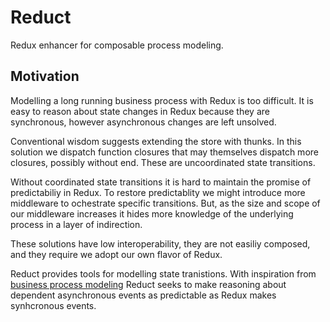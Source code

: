 # Reduct
Redux enhancer for composable process modeling.

## Motivation
Modelling a long running business process with Redux is too difficult. It is easy to reason about state changes in Redux because they are synchronous, however asynchronous changes are left unsolved.

Conventional wisdom suggests extending the store with thunks. In this solution we dispatch function closures that may themselves dispatch more closures, possibly without end. These are uncoordinated state transitions.

Without coordinated state transitions it is hard to maintain the promise of predictabiliy in Redux. To restore predictablity we might introduce more middleware to ochestrate specific transitions. But, as the size and scope of our middleware increases it hides more knowledge of the underlying process in a layer of indirection.

These solutions have low interoperability, they are not easiliy composed, and they require we adopt our own flavor of Redux.

Reduct provides tools for modelling state tranistions. With inspiration from [business process modeling](https://en.wikipedia.org/wiki/Business_process_modeling) Reduct seeks to make reasoning about dependent asynchronous events as predictable as Redux makes synhcronous events.
